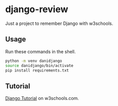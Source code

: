 # django-review

Just a project to remember Django with w3schools.



## Usage

Run these commands in the shell.

```bash
python -m venv danidjango
source danidjango/bin/activate
pip install requirements.txt
```

## Tutorial

[Django Tutorial](https://www.w3schools.com/django/index.php) on w3schools.com.
